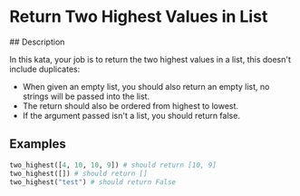 # Return Two Highest Values in List

## Description

In this kata, your job is to return the two highest values in a list, this doesn't include duplicates: 

* When given an empty list, you should also return an empty list, no strings will be passed into the list.
* The return should also be ordered from highest to lowest.
* If the argument passed isn't a list, you should return false.

## Examples

```python
two_highest([4, 10, 10, 9]) # should return [10, 9]
two_highest([]) # should return []
two_highest("test") # should return False
```